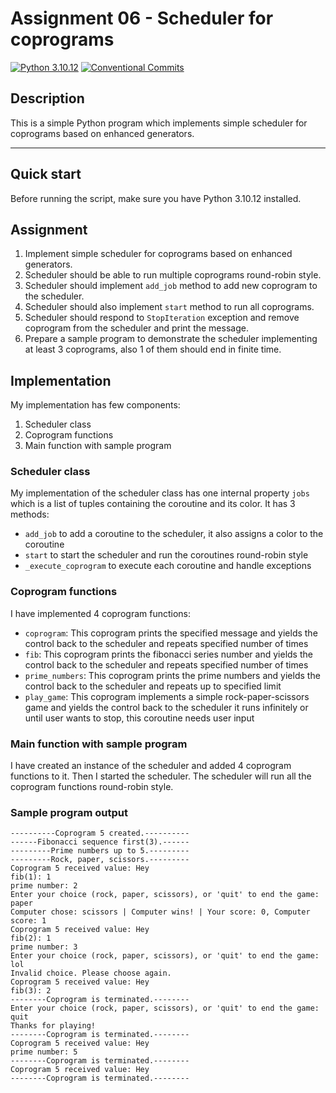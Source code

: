 # Assignment 06 - Scheduler for coprograms

[![Python 3.10.12](https://img.shields.io/badge/python-3.10.12-purple.svg)](https://www.python.org/downloads/release/python-31012/)
[![Conventional Commits](https://img.shields.io/badge/Conventional%20Commits-1.0.0-purple.svg)](https://conventionalcommits.org)

## Description

This is a simple Python program which implements simple scheduler for coprograms based on enhanced generators.

---

## Quick start

Before running the script, make sure you have Python 3.10.12 installed.

## Assignment

1. Implement simple scheduler for coprograms based on enhanced generators.
2. Scheduler should be able to run multiple coprograms round-robin style.
3. Scheduler should implement `add_job` method to add new coprogram to the scheduler.
4. Scheduler should also implement `start` method to run all coprograms.
5. Scheduler should respond to `StopIteration` exception and remove coprogram from the scheduler and print the message.
6. Prepare a sample program to demonstrate the scheduler implementing at least 3 coprograms, also 1 of them should end in finite time.

## Implementation

My implementation has few components:

1. Scheduler class
2. Coprogram functions
3. Main function with sample program

### Scheduler class

My implementation of the scheduler class has one internal property `jobs` which is a list of tuples containing the coroutine and its color.
It has 3 methods:

- `add_job` to add a coroutine to the scheduler, it also assigns a color to the coroutine
- `start` to start the scheduler and run the coroutines round-robin style
- `_execute_coprogram` to execute each coroutine and handle exceptions

### Coprogram functions

I have implemented 4 coprogram functions:

- `coprogram`: This coprogram prints the specified message and yields the control back to the scheduler and repeats specified number of times
- `fib`: This coprogram prints the fibonacci series number and yields the control back to the scheduler and repeats specified number of times
- `prime_numbers`: This coprogram prints the prime numbers and yields the control back to the scheduler and repeats up to specified limit
- `play_game`: This coprogram implements a simple rock-paper-scissors game and yields the control back to the scheduler it runs infinitely or until user wants to stop, this coroutine needs user input

### Main function with sample program

I have created an instance of the scheduler and added 4 coprogram functions to it. Then I started the scheduler. The scheduler will run all the coprogram functions round-robin style.

### Sample program output

```plaintext
----------Coprogram 5 created.----------
------Fibonacci sequence first(3).------
---------Prime numbers up to 5.---------
---------Rock, paper, scissors.---------
Coprogram 5 received value: Hey
fib(1): 1
prime number: 2
Enter your choice (rock, paper, scissors), or 'quit' to end the game: paper
Computer chose: scissors | Computer wins! | Your score: 0, Computer score: 1
Coprogram 5 received value: Hey
fib(2): 1
prime number: 3
Enter your choice (rock, paper, scissors), or 'quit' to end the game: lol
Invalid choice. Please choose again.
Coprogram 5 received value: Hey
fib(3): 2
--------Coprogram is terminated.--------
Enter your choice (rock, paper, scissors), or 'quit' to end the game: quit
Thanks for playing!
--------Coprogram is terminated.--------
Coprogram 5 received value: Hey
prime number: 5
--------Coprogram is terminated.--------
Coprogram 5 received value: Hey
--------Coprogram is terminated.--------
```
